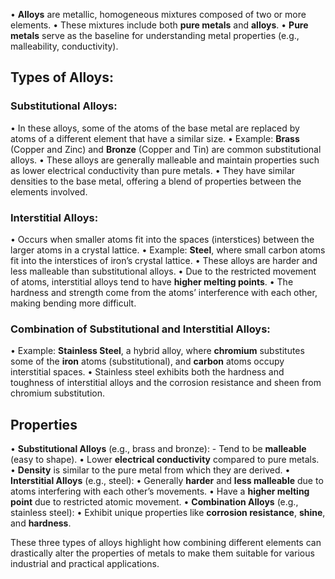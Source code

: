 
• **Alloys** are metallic, homogeneous mixtures composed of two or more elements.
• These mixtures include both **pure metals** and **alloys**.
• **Pure metals** serve as the baseline for understanding metal properties (e.g., malleability, conductivity).

## **Types of Alloys:**

### **Substitutional Alloys:**

• In these alloys, some of the atoms of the base metal are replaced by atoms of a different element that have a similar size.
• Example: **Brass** (Copper and Zinc) and **Bronze** (Copper and Tin) are common substitutional alloys.
• These alloys are generally malleable and maintain properties such as lower electrical conductivity than pure metals.
• They have similar densities to the base metal, offering a blend of properties between the elements involved.

###  **Interstitial Alloys:**
• Occurs when smaller atoms fit into the spaces (interstices) between the larger atoms in a crystal lattice.
• Example: **Steel**, where small carbon atoms fit into the interstices of iron’s crystal lattice.
• These alloys are harder and less malleable than substitutional alloys.
• Due to the restricted movement of atoms, interstitial alloys tend to have **higher melting points**.
• The hardness and strength come from the atoms’ interference with each other, making bending more difficult.

### **Combination of Substitutional and Interstitial Alloys:**

• Example: **Stainless Steel**, a hybrid alloy, where **chromium** substitutes some of the **iron** atoms (substitutional), and **carbon** atoms occupy interstitial spaces.
• Stainless steel exhibits both the hardness and toughness of interstitial alloys and the corrosion resistance and sheen from chromium substitution.


## Properties

• **Substitutional Alloys** (e.g., brass and bronze):
	- Tend to be **malleable** (easy to shape).
	• Lower **electrical conductivity** compared to pure metals.
	• **Density** is similar to the pure metal from which they are derived.
• **Interstitial Alloys** (e.g., steel):
	• Generally **harder** and **less malleable** due to atoms interfering with each other’s movements.
	• Have a **higher melting point** due to restricted atomic movement.
• **Combination Alloys** (e.g., stainless steel):
	• Exhibit unique properties like **corrosion resistance**, **shine**, and **hardness**.


These three types of alloys highlight how combining different elements can drastically alter the properties of metals to make them suitable for various industrial and practical applications.
